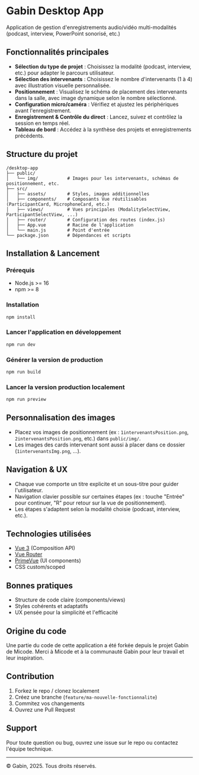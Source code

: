 # Gabin Desktop App

Application de gestion d'enregistrements audio/vidéo multi-modalités (podcast, interview, PowerPoint sonorisé, etc.)

## Fonctionnalités principales

- **Sélection du type de projet** : Choisissez la modalité (podcast, interview, etc.) pour adapter le parcours utilisateur.
- **Sélection des intervenants** : Choisissez le nombre d'intervenants (1 à 4) avec illustration visuelle personnalisée.
- **Positionnement** : Visualisez le schéma de placement des intervenants dans la salle, avec image dynamique selon le nombre sélectionné.
- **Configuration micro/caméra** : Vérifiez et ajustez les périphériques avant l'enregistrement.
- **Enregistrement & Contrôle du direct** : Lancez, suivez et contrôlez la session en temps réel.
- **Tableau de bord** : Accédez à la synthèse des projets et enregistrements précédents.

## Structure du projet

```
/desktop-app
├── public/
│   └── img/           # Images pour les intervenants, schémas de positionnement, etc.
├── src/
│   ├── assets/        # Styles, images additionnelles
│   ├── components/    # Composants Vue réutilisables (ParticipantCard, MicrophoneCard, etc.)
│   ├── views/         # Vues principales (ModalitySelectView, ParticipantSelectView, ...)
│   ├── router/        # Configuration des routes (index.js)
│   ├── App.vue        # Racine de l'application
│   └── main.js        # Point d'entrée
└── package.json       # Dépendances et scripts
```

## Installation & Lancement

### Prérequis
- Node.js >= 16
- npm >= 8

### Installation
```bash
npm install
```

### Lancer l'application en développement
```bash
npm run dev
```

### Générer la version de production
```bash
npm run build
```

### Lancer la version production localement
```bash
npm run preview
```

## Personnalisation des images
- Placez vos images de positionnement (ex : `1intervenantsPosition.png`, `2intervenantsPosition.png`, etc.) dans `public/img/`.
- Les images des cards intervenant sont aussi à placer dans ce dossier (`1intervenantsImg.png`, ...).

## Navigation & UX
- Chaque vue comporte un titre explicite et un sous-titre pour guider l'utilisateur.
- Navigation clavier possible sur certaines étapes (ex : touche "Entrée" pour continuer, "R" pour retour sur la vue de positionnement).
- Les étapes s'adaptent selon la modalité choisie (podcast, interview, etc.).

## Technologies utilisées
- [Vue 3](https://vuejs.org/) (Composition API)
- [Vue Router](https://router.vuejs.org/)
- [PrimeVue](https://www.primevue.org/) (UI components)
- CSS custom/scoped

## Bonnes pratiques
- Structure de code claire (components/views)
- Styles cohérents et adaptatifs
- UX pensée pour la simplicité et l'efficacité

## Origine du code

Une partie du code de cette application a été forkée depuis le projet Gabin de Micode.
Merci à Micode et à la communauté Gabin pour leur travail et leur inspiration.

## Contribution
1. Forkez le repo / clonez localement
2. Créez une branche (`feature/ma-nouvelle-fonctionnalite`)
3. Commitez vos changements
4. Ouvrez une Pull Request

## Support
Pour toute question ou bug, ouvrez une issue sur le repo ou contactez l'équipe technique.

---

© Gabin, 2025. Tous droits réservés.
